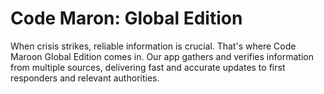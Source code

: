 # Code Maron: Global Edition

When crisis strikes, reliable information is crucial. That's where Code Maroon Global Edition comes in. Our app gathers and verifies information from multiple sources, delivering fast and accurate updates to first responders and relevant authorities.
